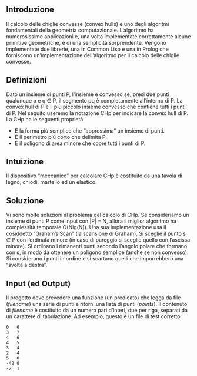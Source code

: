 ﻿
## Introduzione

Il calcolo delle chiglie convesse (convex hulls) è uno degli algoritmi fondamentali della geometria computazionale. L’algoritmo ha numerosissime applicazioni e, una volta implementate correttamente alcune primitive geometriche, è di una semplicità sorprendente. Vengono implementate due librerie, una in Common Lisp e una in Prolog che forniscono un’implementazione dell’algoritmo per il calcolo delle chiglie convesse.

## Definizioni

Dato un insieme di punti P, l’insieme è convesso se, presi due punti qualunque p e q ∈ P, il segmento pq è completamente all’interno di P. La convex hull di P è il più piccolo insieme convesso che contiene tutti i punti di P. Nel seguito useremo la notazione CHp per indicare la convex hull di P.
La CHp ha le seguenti proprietà.
- È la forma più semplice che “approssima” un insieme di punti.
- È il perimetro più corto che delimita P.
- È il poligono di area minore che copre tutti i punti di P.  

## Intuizione
Il dispositivo “meccanico” per calcolare CHp è costituito da una tavola di legno, chiodi, martello ed un elastico.

## Soluzione
Vi sono molte soluzioni al problema del calcolo di CHp. Se consideriamo un insieme di punti P come input con |P| = N, allora il miglior algoritmo ha complessità temporale O(Nlg(N)). Una sua implementazione usa il cosiddetto “Graham’s Scan” (la scansione di Graham).
Si sceglie il punto s ∈ P con l’ordinata minore (in caso di pareggio si sceglie quello con l’ascissa minore).
Si ordinano i rimanenti punti secondo l’angolo polare che formano con s, in modo da ottenere un poligono semplice (anche se non convesso).
Si considerano i punti in ordine e si scartano quelli che imporrebbero una “svolta a destra”.

## Input (ed Output)

Il progetto deve prevedere una funzione (un predicato) che legga da file (*filename*) una serie di punti e ritorni una lista di punti (*points*). 
Il contenuto di *filename* è costituito da un numero pari d’interi, due per riga, separati da un carattere di tabulazione. 
Ad esempio, questo è un file di test corretto:

    0	6
    3	7
    4	6
    4	5
    3	4
    2	4
    5	0
    -42	0
    -2	1

